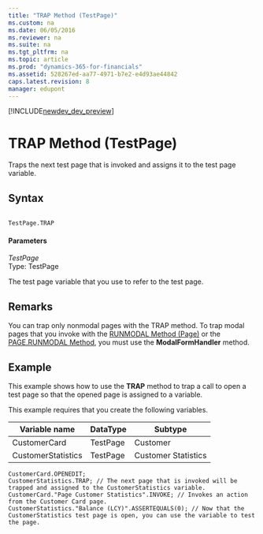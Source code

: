 ```yaml
---
title: "TRAP Method (TestPage)"
ms.custom: na
ms.date: 06/05/2016
ms.reviewer: na
ms.suite: na
ms.tgt_pltfrm: na
ms.topic: article
ms.prod: "dynamics-365-for-financials"
ms.assetid: 528267ed-aa77-4971-b7e2-e4d93ae44842
caps.latest.revision: 8
manager: edupont
---
```


[!INCLUDE[newdev_dev_preview](../includes/newdev_dev_preview.md)]

# TRAP Method (TestPage)
Traps the next test page that is invoked and assigns it to the test page variable.  
  
## Syntax  
  
```  
  
TestPage.TRAP  
```  
  
#### Parameters  
 *TestPage*  
 Type: TestPage  
  
 The test page variable that you use to refer to the test page.  
  
## Remarks  
 You can trap only nonmodal pages with the TRAP method. To trap modal pages that you invoke with the [RUNMODAL Method \(Page\)](devenv-RUNMODAL-Method-Page.md) or the [PAGE.RUNMODAL Method](devenv-PAGE-RUNMODAL-Method.md), you must use the **ModalFormHandler** method. <!--Links For more information, see [How to: Create Handler Methods](devenv-How-to--Create-Handler-Methods.md). --> 
  
## Example  
 This example shows how to use the **TRAP** method to trap a call to open a test page so that the opened page is assigned to a variable.  
  
 This example requires that you create the following variables.  
  
|Variable name|DataType|Subtype|  
|-------------------|--------------|-------------|  
|CustomerCard|TestPage|Customer|  
|CustomerStatistics|TestPage|Customer Statistics|  
  
```  
CustomerCard.OPENEDIT;   
CustomerStatistics.TRAP; // The next page that is invoked will be trapped and assigned to the CustomerStatistics variable.  
CustomerCard."Page Customer Statistics".INVOKE; // Invokes an action from the Customer Card page.   
CustomerStatistics."Balance (LCY)".ASSERTEQUALS(0); // Now that the CustomerStatistics test page is open, you can use the variable to test the page.  
```
